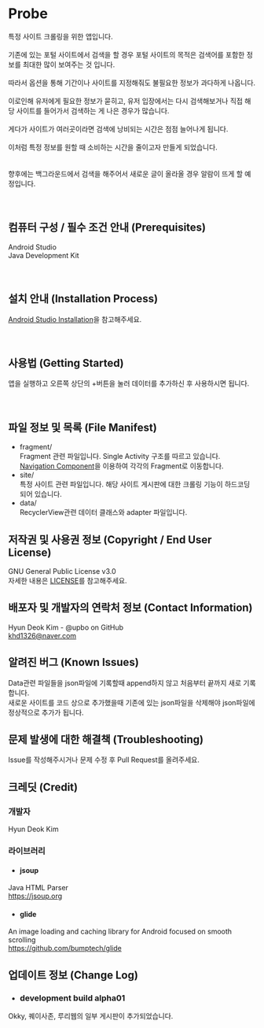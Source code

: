 # Probe
특정 사이트 크롤링을 위한 앱입니다.<br><br>
기존에 있는 포털 사이트에서 검색을 할 경우 포털 사이트의 목적은 검색어를 포함한 정보를 최대한 많이 보여주는 것 입니다.<br><br>
따라서 옵션을 통해 기간이나 사이트를 지정해줘도 불필요한 정보가 과다하게 나옵니다.<br><br>
이로인해 유저에게 필요한 정보가 묻히고, 유저 입장에서는 다시 검색해보거나 직접 해당 사이트를 들어가서 검색하는 게 나은 경우가 많습니다.<br><br>
게다가 사이트가 여러곳이라면 검색에 낭비되는 시간은 점점 늘어나게 됩니다.<br><br>
이처럼 특정 정보를 원할 때 소비하는 시간을 줄이고자 만들게 되었습니다.<br><br><br>
향후에는 백그라운드에서 검색을 해주어서 새로운 글이 올라올 경우 알람이 뜨게 할 예정입니다.<br><br><br>
## 컴퓨터 구성 / 필수 조건 안내 (Prerequisites) <br>
Android Studio<br>
Java Development Kit<br><br><br>
## 설치 안내 (Installation Process) <br>
[Android Studio Installation](https://developer.android.com/studio/install)을 참고해주세요.<br><br><br>
## 사용법 (Getting Started) <br>
앱을 실행하고 오른쪽 상단의 +버튼을 눌러 데이터를 추가하신 후 사용하시면 됩니다.<br><br><br>
## 파일 정보 및 목록 (File Manifest) <br>
* fragment/ <br>
Fragment 관련 파일입니다. Single Activity 구조를 따르고 있습니다.<br>
[Navigation Component](https://developer.android.com/guide/navigation)을 이용하여 각각의 Fragment로 이동합니다.  
* site/  
특정 사이트 관련 파일입니다. 해당 사이트 게시판에 대한 크롤링 기능이 하드코딩 되어 있습니다.  
* data/  
RecyclerView관련 데이터 클래스와 adapter 파일입니다.  
  
## 저작권 및 사용권 정보 (Copyright / End User License)
GNU General Public License v3.0  
자세한 내용은 [LICENSE](https://github.com/Upbo/probe/blob/master/LICENSE)를 참고해주세요.  

## 배포자 및 개발자의 연락처 정보 (Contact Information)
Hyun Deok Kim - @upbo on GitHub  
khd1326@naver.com  
  
## 알려진 버그 (Known Issues)
Data관련 파일들을 json파일에 기록할때 append하지 않고 처음부터 끝까지 새로 기록합니다.  
새로운 사이트를 코드 상으로 추가했을때 기존에 있는 json파일을 삭제해야 json파일에 정상적으로 추가가 됩니다.  
  
## 문제 발생에 대한 해결책 (Troubleshooting)
Issue를 작성해주시거나 문제 수정 후 Pull Request를 올려주세요.  
  
## 크레딧 (Credit)
### 개발자
Hyun Deok Kim  
  
### 라이브러리  
* #### jsoup  
Java HTML Parser  
https://jsoup.org  

* #### glide
An image loading and caching library for Android focused on smooth scrolling  
https://github.com/bumptech/glide  
  
## 업데이트 정보 (Change Log)
* ### development build alpha01
Okky, 퀘이사존, 루리웹의 일부 게시판이 추가되었습니다.  


